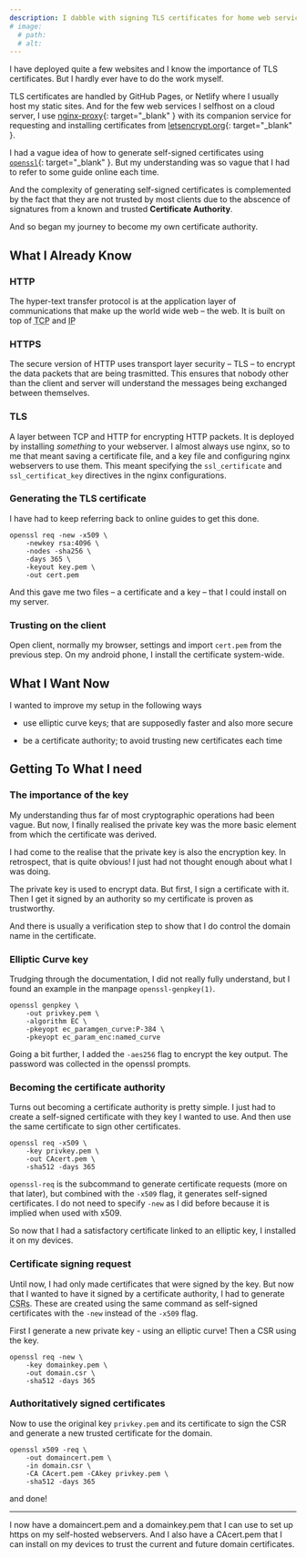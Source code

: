```yaml
---
description: I dabble with signing TLS certificates for home web services
# image:
  # path:
  # alt:
---
```


I have deployed quite a few websites and I know the importance of TLS certificates.
But I hardly ever have to do the work myself.

TLS certificates are handled by GitHub Pages, or Netlify where I usually host my static
sites. And for the few web services I selfhost on a cloud server, I use
[nginx-proxy](https://github.com/nginx-proxy/nginx-proxy){: target="\_blank" }
with its companion service for
requesting and installing certificates from [letsencrypt.org](https://letsencrypt.org){: target="\_blank" }.

I had a vague idea of how to generate self-signed certificates using
[`openssl`](https://openssl.org){: target="\_blank" }. But my understanding was so vague that I
had to refer to some guide online each time.

And the complexity of generating self-signed certificates is complemented by the fact that they are
not trusted by most clients due to the abscence of signatures from a known and trusted
**Certificate Authority**.

And so began my journey to become my own certificate authority.

## What I Already Know

### HTTP
The hyper-text transfer protocol is at the application layer of communications that make
up the world wide web &ndash; the web. It is built on top of
<abbr title="transmission control protocol">TCP</abbr> and <abbr title="internet protocol">IP</abbr>

### HTTPS
The secure version of HTTP uses transport layer security &ndash; TLS &ndash; to encrypt the data packets
that are being trasmitted. This ensures that nobody other than the client and server will understand
the messages being exchanged between themselves.

### TLS
A layer between TCP and HTTP for encrypting HTTP packets. It is deployed by installing _something_ to
your webserver. I almost always use nginx, so to me that meant saving a certificate file, and a key file
and configuring nginx webservers to use them. This meant specifying the `ssl_certificate` and
`ssl_certificat_key` directives in the nginx configurations.

### Generating the TLS certificate
I have had to keep referring back to online guides to get this done.
```
openssl req -new -x509 \
    -newkey rsa:4096 \
    -nodes -sha256 \
    -days 365 \
    -keyout key.pem \
    -out cert.pem
```

And this gave me two files &ndash; a certificate and a key &ndash; that I could install on my server.

### Trusting on the client
Open client, normally my browser, settings and import `cert.pem` from
the previous step. On my android phone, I install the certificate
system-wide.

## What I Want Now

I wanted to improve my setup in the following ways

* use elliptic curve keys; that are supposedly faster and also more secure

* be a certificate authority; to avoid trusting new certificates each time

## Getting To What I need

### The importance of the key
My understanding thus far of most cryptographic operations had been vague.
But now, I finally realised the private key was the more basic element from
which the certificate was derived.

I had come to the realise that the private key is also the encryption key. In
retrospect, that is quite obvious! I just had not thought enough about what I
was doing.

The private key is used to encrypt data. But first, I sign a certificate with it.
Then I get it signed by an authority so my certificate is proven as trustworthy.

And there is usually a verification step to show that I do control the domain name
in the certificate.

### Elliptic Curve key
Trudging through the documentation, I did not really fully understand, but I found
an example in the manpage `openssl-genpkey(1)`.

```
openssl genpkey \
    -out privkey.pem \
    -algorithm EC \
    -pkeyopt ec_paramgen_curve:P-384 \
    -pkeyopt ec_param_enc:named_curve
```

Going a bit further, I added the `-aes256` flag to encrypt the key output.
The password was collected in the openssl prompts.

### Becoming the certificate authority
Turns out becoming a certificate authority is pretty simple. I just had to
create a self-signed certificate with they key I wanted to use. And then
use the same certificate to sign other certificates.

```
openssl req -x509 \
    -key privkey.pem \
    -out CAcert.pem \
    -sha512 -days 365
```

`openssl-req` is the subcommand to generate certificate requests (more on that later),
but combined with the `-x509` flag, it generates self-signed certificates. I do not
need to specify `-new` as I did before because it is implied when used with x509.

So now that I had a satisfactory certificate linked to an elliptic key, I
installed it on my devices.

### Certificate signing request
Until now, I had only made certificates that were signed by the key. But now
that I wanted to have it signed by a certificate authority, I had to generate
<abbr title="certificate signing requests">CSRs</abbr>. These are created
using the same command as self-signed certificates with the `-new` instead of
the `-x509` flag.

First I generate a new private key - using an elliptic curve! Then a CSR using
the key.

```
openssl req -new \
    -key domainkey.pem \
    -out domain.csr \
    -sha512 -days 365
```

### Authoritatively signed certificates
Now to use the original key `privkey.pem` and its certificate
to sign the CSR and generate a new trusted certificate for the
domain.

```
openssl x509 -req \
    -out domaincert.pem \
    -in domain.csr \
    -CA CAcert.pem -CAkey privkey.pem \
    -sha512 -days 365
```

and done!

***

I now have a domaincert.pem and a domainkey.pem that I can use to set up https on
my self-hosted webservers. And I also have a CAcert.pem that I can install on my
devices to trust the current and future domain certificates.
